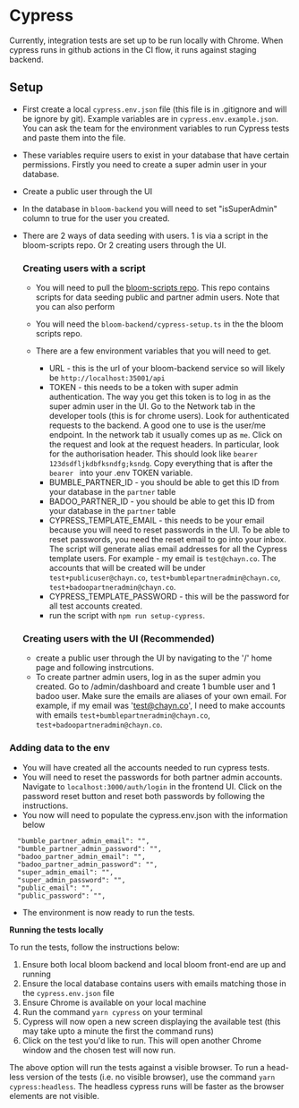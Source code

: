 # Cypress

Currently, integration tests are set up to be run locally with Chrome. When cypress runs in github actions in the CI flow, it runs against staging backend.

## Setup

- First create a local `cypress.env.json` file (this file is in .gitignore and will be ignore by git). Example variables are in `cypress.env.example.json`. You can ask the team for the environment variables to run Cypress tests and paste them into the file.
- These variables require users to exist in your database that have certain permissions. Firstly you need to create a super admin user in your database.

- Create a public user through the UI
- In the database in `bloom-backend` you will need to set "isSuperAdmin" column to true for the user you created.
- There are 2 ways of data seeding with users. 1 is via a script in the bloom-scripts repo. Or 2 creating users through the UI.

  ### Creating users with a script

  - You will need to pull the [bloom-scripts repo](https://github.com/chaynHQ/bloom-scripts). This repo contains scripts for data seeding public and partner admin users. Note that you can also perform
  - You will need the `bloom-backend/cypress-setup.ts` in the the bloom scripts repo.
  - There are a few environment variables that you will need to get.

    - URL - this is the url of your bloom-backend service so will likely be `http://localhost:35001/api`
    - TOKEN - this needs to be a token with super admin authentication. The way you get this token is to log in as the super admin user in the UI. Go to the Network tab in the developer tools (this is for chrome users). Look for authenticated requests to the backend. A good one to use is the user/me endpoint. In the network tab it usually comes up as `me`. Click on the request and look at the request headers. In particular, look for the authorisation header. This should look like `bearer 123dsdfljkdbfksndfg;ksndg`. Copy everything that is after the `bearer ` into your .env TOKEN variable.
    - BUMBLE_PARTNER_ID - you should be able to get this ID from your database in the `partner` table
    - BADOO_PARTNER_ID - you should be able to get this ID from your database in the `partner` table
    - CYPRESS_TEMPLATE_EMAIL - this needs to be your email because you will need to reset passwords in the UI. To be able to reset passwords, you need the reset email to go into your inbox. The script will generate alias email addresses for all the Cypress template users. For example - my email is `test@chayn.co`. The accounts that will be created will be under `test+publicuser@chayn.co`, `test+bumblepartneradmin@chayn.co`, `test+badoopartneradmin@chayn.co`.
    - CYPRESS_TEMPLATE_PASSWORD - this will be the password for all test accounts created.
    - run the script with `npm run setup-cypress`.

  ### Creating users with the UI (Recommended)

  - create a public user through the UI by navigating to the '/' home page and following instrcutions.
  - To create partner admin users, log in as the super admin you created. Go to /admin/dashboard and create 1 bumble user and 1 badoo user. Make sure the emails are aliases of your own email. For example, if my email was 'test@chayn.co', I need to make accounts with emails `test+bumblepartneradmin@chayn.co`, `test+badoopartneradmin@chayn.co`.

### Adding data to the env

- You will have created all the accounts needed to run cypress tests.
- You will need to reset the passwords for both partner admin accounts. Navigate to `localhost:3000/auth/login` in the frontend UI. Click on the password reset button and reset both passwords by following the instructions.
- You now will need to populate the cypress.env.json with the information below

```
  "bumble_partner_admin_email": "",
  "bumble_partner_admin_password": "",
  "badoo_partner_admin_email": "",
  "badoo_partner_admin_password": "",
  "super_admin_email": "",
  "super_admin_password": "",
  "public_email": "",
  "public_password": "",
```

- The environment is now ready to run the tests.

**Running the tests locally**

To run the tests, follow the instructions below:

1. Ensure both local bloom backend and local bloom front-end are up and running
2. Ensure the local database contains users with emails matching those in the `cypress.env.json` file
3. Ensure Chrome is available on your local machine
4. Run the command `yarn cypress` on your terminal
5. Cypress will now open a new screen displaying the available test (this may take upto a minute the first the command runs)
6. Click on the test you'd like to run. This will open another Chrome window and the chosen test will now run.

The above option will run the tests against a visible browser. To run a head-less version of the tests (i.e. no visible browser), use the command `yarn cypress:headless`. The headless cypress runs will be faster as the browser elements are not visible.
